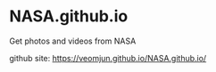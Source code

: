 # NASA.github.io
 Get photos and videos from NASA

github site: https://veomjun.github.io/NASA.github.io/
